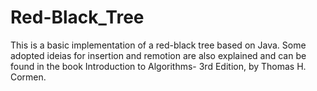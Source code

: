 # Red-Black_Tree

This is a basic implementation of a red-black tree based on Java. Some adopted ideias for insertion and remotion are also explained and can be found in the book Introduction to  Algorithms- 3rd Edition, by Thomas H. Cormen.
